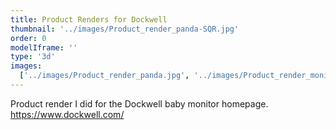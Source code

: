 ```yaml
---
title: Product Renders for Dockwell
thumbnail: '../images/Product_render_panda-SQR.jpg'
order: 0
modelIframe: ''
type: '3d'
images:
  ['../images/Product_render_panda.jpg', '../images/Product_render_monitor.jpg']
---
```


Product render I did for the Dockwell baby monitor homepage.
https://www.dockwell.com/
